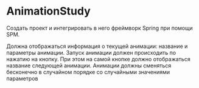 # AnimationStudy

Создать проект и интегрировать в него фреймворк Spring при помощи SPM.

Должна отображаться информация о текущей анимации: название и параметры анимации.
Запуск анимации должен происходить по нажатию на кнопку. При этом на самой кнопке должно отображаться название следующей анимации.
Анимации должны сменяться бесконечно в случайном порядке со случайными значениями параметров

